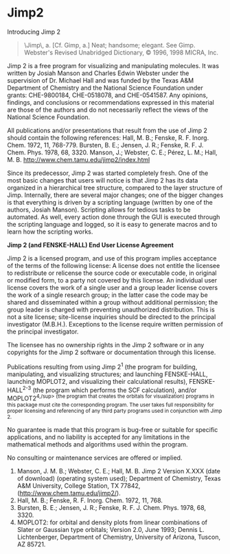 # Jimp2

Introducing Jimp 2

<blockquote>\Jimp\, a. [Cf. Gimp, a.] Neat; handsome; elegant. See Gimp.<br>
Webster's Revised Unabridged Dictionary, © 1996, 1998 MICRA, Inc.</blockquote>

Jimp 2 is a free program for visualizing and manipulating molecules. It was written by Josiah Manson and Charles Edwin Webster under the supervision of Dr. Michael Hall and was funded by the Texas A&M Department of Chemistry and the National Science Foundation under grants: CHE-9800184, CHE-0518078, and CHE-0541587. Any opinions, findings, and conclusions or recommendations expressed in this material are those of the authors and do not necessarily reflect the views of the National Science Foundation.

All publications and/or presentations that result from the use of Jimp 2 should contain the following references: Hall, M. B.; Fenske, R. F. Inorg. Chem. 1972, 11, 768-779. Bursten, B. E.; Jensen, J. R.; Fenske, R. F. J. Chem. Phys. 1978, 68, 3320. Manson, J.; Webster, C. E.; Pérez, L. M.; Hall, M. B. http://www.chem.tamu.edu/jimp2/index.html

Since its predecessor, Jimp 2 was started completely fresh. One of the most basic changes that users will notice is that Jimp 2 has its data organized in a hierarchical tree structure, compared to the layer structure of Jimp. Internally, there are several major changes; one of the bigger changes is that everything is driven by a scripting language (written by one of the authors, Josiah Manson). Scripting allows for tedious tasks to be automated. As well, every action done through the GUI is executed through the scripting language and logged, so it is easy to generate macros and to learn how the scripting works.

<strong>Jimp 2 (and FENSKE-HALL) End User License Agreement</strong>

Jimp 2 is a licensed program, and use of this program implies acceptance of the terms of the following license:
A license does not entitle the licensee to redistribute or relicense the source code or executable code, in original or modified form, to a party not covered by this license.  An individual user license covers the work of a single user and a group leader license covers the work of a single research group; in the latter case the code may be shared and disseminated within a group without additional permission; the group leader is charged with preventing unauthorized distribution.  This is not a site license; site-license inquiries should be directed to the principal investigator (M.B.H.).
Exceptions to the license require written permission of the principal investigator.

The licensee has no ownership rights in the Jimp 2 software or in any copyrights for the Jimp 2 software or documentation through this license.

Publications resulting from using Jimp 2<sup>1</sup> (the program for building, manipulating, and visualizing structures; and launching FENSKE-HALL, launching MOPLOT2, and visualizing their calculational results), FENSKE-HALL<sup>2-3</sup> (the program which performs the SCF calculation), and/or MOPLOT2<sup>4,/sup> (the program that creates the orbitals for visualization) programs in this package must cite the corresponding program.  The user takes full responsibility for proper licensing and referencing of any third party programs used in conjunction with Jimp 2.

No guarantee is made that this program is bug-free or suitable for specific applications, and no liability is accepted for any limitations in the mathematical methods and algorithms used within the program.

No consulting or maintenance services are offered or implied.

1. Manson, J. M. B.; Webster, C. E.; Hall, M. B. Jimp 2 Version X.XXX (date of download) (operating system used); Department of Chemistry, Texas A&M University, College Station, TX 77842, (http://www.chem.tamu.edu/jimp2/).
2. Hall, M. B.; Fenske, R. F. Inorg. Chem. 1972, 11, 768.
3. Bursten, B. E.; Jensen, J. R.; Fenske, R. F. J. Chem. Phys. 1978, 68, 3320.
4. MOPLOT2: for orbital and density plots from linear combinations of Slater or Gaussian type orbitals; Version 2.0, June 1993; Dennis L. Lichtenberger, Department of Chemistry, University of Arizona, Tuscon, AZ 85721.
